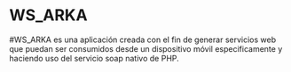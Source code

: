 # WS_ARKA
#WS_ARKA es una aplicación creada con el fin de generar servicios web que puedan ser consumidos desde un dispositivo móvil especificamente y haciendo uso del servicio soap nativo de PHP.